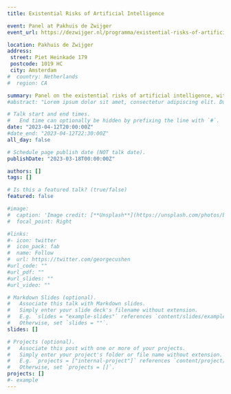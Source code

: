 ```yaml
---
title: Existential Risks of Artificial Intelligence

event: Panel at Pakhuis de Zwijger
event_url: https://dezwijger.nl/programma/existential-risks-of-artificial-intelligence

location: Pakhuis de Zwijger
address:
 street: Piet Heinkade 179
 postcode: 1019 HC
 city: Amsterdam
#  country: Netherlands
#  region: CA

summary: Panel on the existential risks of artificial intelligence, with Stuart Russell, Maxim Februari, Queeny-Aimee Rajkowski, Tim Bakker, and others.
#abstract: "Lorem ipsum dolor sit amet, consectetur adipiscing elit. Duis posuere tellusac convallis placerat. Proin tincidunt magna sed ex sollicitudin condimentum. Sed ac faucibus dolor, scelerisque sollicitudin nisi. Cras purus urna, suscipit quis sapien eu, pulvinar tempor diam."

# Talk start and end times.
#   End time can optionally be hidden by prefixing the line with `#`.
date: "2023-04-12T20:00:00Z"
#date_end: "2023-04-12T22:30:00Z"
all_day: false

# Schedule page publish date (NOT talk date).
publishDate: "2023-03-18T00:00:00Z"

authors: []
tags: []

# Is this a featured talk? (true/false)
featured: false

#image:
#  caption: 'Image credit: [**Unsplash**](https://unsplash.com/photos/bzdhc5b3Bxs)'
#  focal_point: Right

#links: 
#- icon: twitter
#  icon_pack: fab
#  name: Follow
#  url: https://twitter.com/georgecushen
#url_code: ""
#url_pdf: ""
#url_slides: ""
#url_video: ""

# Markdown Slides (optional).
#   Associate this talk with Markdown slides.
#   Simply enter your slide deck's filename without extension.
#   E.g. `slides = "example-slides"` references `content/slides/example-slides.md`.
#   Otherwise, set `slides = ""`.
slides: []

# Projects (optional).
#   Associate this post with one or more of your projects.
#   Simply enter your project's folder or file name without extension.
#   E.g. `projects = ["internal-project"]` references `content/project/deep-learning/index.md`.
#   Otherwise, set `projects = []`.
projects: []
#- example
---
```

